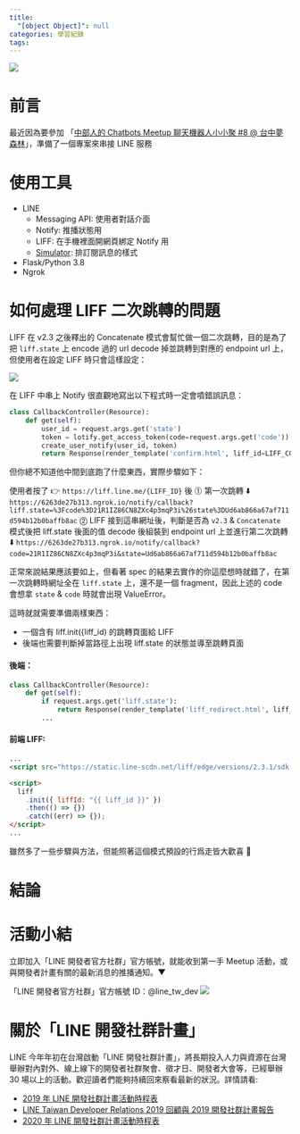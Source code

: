 ```yaml
---
title:
  "[object Object]": null
categories: 學習紀錄
tags:
---
```


![](https://i.imgur.com/0QAGPDc.png)

# 前言

最近因為要參加 「[中部人的 Chatbots Meetup 聊天機器人小小聚 #8 @ 台中夢森林](https://chatbots.kktix.cc/events/chatbots-meetup-in-central-taiwan-008)」，準備了一個專案來串接 LINE 服務

<!-- more -->

# 使用工具

- LINE
  - Messaging API: 使用者對話介面
  - Notify: 推播狀態用
  - LIFF: 在手機裡面開網頁綁定 Notify 用
  - [Simulator](https://developers.line.biz/flex-simulator/): 排訂閱訊息的樣式
- Flask/Python 3.8
- Ngrok

# 如何處理 LIFF 二次跳轉的問題

LIFF 在 v2.3 之後釋出的 Concatenate 模式會幫忙做一個二次跳轉，目的是為了把 `liff.state` 上 encode 過的 url decode 掉並跳轉到對應的 endpoint url 上，但使用者在設定 LIFF 時只會這樣設定：

![](https://i.imgur.com/C5pDkmW.png)

在 LIFF 中串上 Notify 很直觀地寫出以下程式時一定會噴錯誤訊息：

```python
class CallbackController(Resource):
    def get(self):
        user_id = request.args.get('state')
        token = lotify.get_access_token(code=request.args.get('code'))
        create_user_notify(user_id, token)
        return Response(render_template('confirm.html', liff_id=LIFF_CONFIRM_ID))
```

但你總不知道他中間到底跑了什麼東西，實際步驟如下：

使用者按了 👉 `https://liff.line.me/{LIFF_ID}` 後
⓵ 第一次跳轉 ⬇️
`https://6263de27b313.ngrok.io/notify/callback?liff.state=%3Fcode%3D21R1IZ86CN8ZXc4p3mqP3i%26state%3DUd6ab866a67af711d594b12b0baffb8ac`
⓶ LIFF 接到這串網址後，判斷是否為 `v2.3` & `Concatenate` 模式後把 liff.state 後面的值 decode 後組裝到 endpoint url 上並進行第二次跳轉 ⬇️
`https://6263de27b313.ngrok.io/notify/callback?code=21R1IZ86CN8ZXc4p3mqP3i&state=Ud6ab866a67af711d594b12b0baffb8ac`

正常來說結果應該要如上，但看著 spec 的結果去實作的你這麼想時就錯了，在第一次跳轉時網址全在 `liff.state` 上，還不是一個 fragment，因此上述的 code 會想拿 `state` & `code` 時就會出現 ValueError。

這時就就需要準備兩樣東西：

- 一個含有 liff.init({liff_id) 的跳轉頁面給 LIFF
- 後端也需要判斷掉當路徑上出現 liff.state 的狀態並導至跳轉頁面

#### 後端：

```python
class CallbackController(Resource):
    def get(self):
        if request.args.get('liff.state'):
            return Response(render_template('liff_redirect.html', liff_id=LIFF_CONFIRM_ID))
        ...
```

#### 前端 LIFF:

```html
...
<script src="https://static.line-scdn.net/liff/edge/versions/2.3.1/sdk.js"></script>

<script>
  liff
    .init({ liffId: "{{ liff_id }}" })
    .then(() => {})
    .catch((err) => {});
</script>
...
```

雖然多了一些步驟與方法，但能照著這個模式預設的行爲走皆大歡喜 🎉

# 結論

# 活動小結

立即加入「LINE 開發者官方社群」官方帳號，就能收到第一手 Meetup 活動，或與開發者計畫有關的最新消息的推播通知。▼

「LINE 開發者官方社群」官方帳號 ID：@line_tw_dev
![](https://i.imgur.com/gxHgAzB.png)

# 關於「LINE 開發社群計畫」

LINE 今年年初在台灣啟動「LINE 開發社群計畫」，將長期投入人力與資源在台灣舉辦對內對外、線上線下的開發者社群聚會、徵才日、開發者大會等，已經舉辦 30 場以上的活動。歡迎讀者們能夠持續回來察看最新的狀況。詳情請看:

- [2019 年 LINE 開發社群計畫活動時程表](https://engineering.linecorp.com/zh-hant/blog/line-taiwan-developer-relations-2019-plan/)
- [LINE Taiwan Developer Relations 2019 回顧與 2019 開發社群計畫報告](https://engineering.linecorp.com/zh-hant/blog/line-taiwan-developer-relations-2019/)
- [2020 年 LINE 開發社群計畫活動時程表](https://engineering.linecorp.com/zh-hant/blog/2020-line-tw-devrel/)

